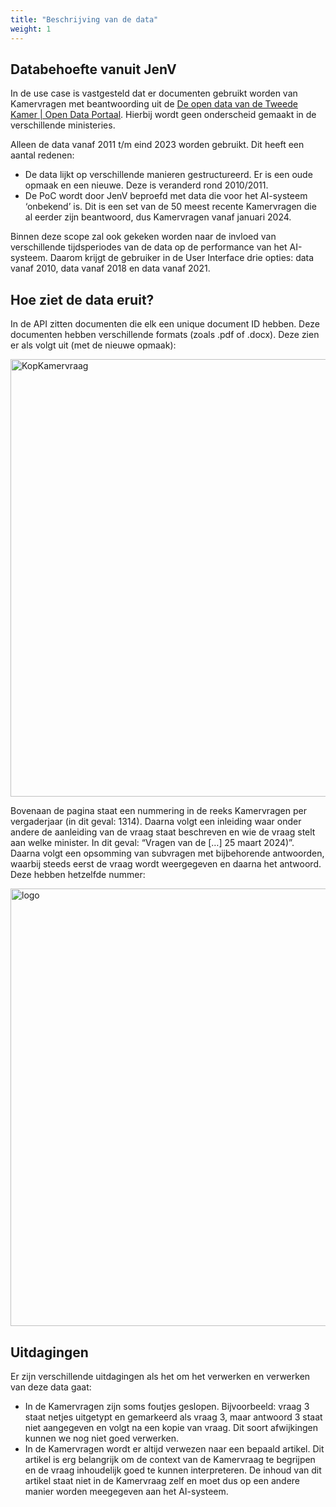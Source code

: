 ```yaml
---
title: "Beschrijving van de data"
weight: 1
---
```


## Databehoefte vanuit JenV
In de use case is vastgesteld dat er documenten gebruikt worden van Kamervragen met beantwoording uit de [De open data van de Tweede Kamer | Open Data Portaal](https://opendata.tweedekamer.nl/). Hierbij wordt geen onderscheid gemaakt in de verschillende ministeries. 

Alleen de data vanaf 2011 t/m eind 2023 worden gebruikt. Dit heeft een aantal redenen:

- De data lijkt op verschillende manieren gestructureerd. Er is een oude opmaak en een nieuwe. Deze is veranderd rond 2010/2011.
- De PoC wordt door JenV beproefd met data die voor het AI-systeem ‘onbekend’ is. Dit is een set van de 50 meest recente Kamervragen die al eerder zijn beantwoord, dus Kamervragen vanaf januari 2024.

Binnen deze scope zal ook gekeken worden naar de invloed van verschillende tijdsperiodes van de data op de performance van het AI-systeem. Daarom krijgt de gebruiker in de User Interface drie opties: data vanaf 2010, data vanaf 2018 en data vanaf 2021. 

## Hoe ziet de data eruit?
In de API zitten documenten die elk een unique document ID hebben. Deze documenten hebben verschillende formats (zoals .pdf of .docx). Deze zien er als volgt uit (met de nieuwe opmaak):

<img src="/KopKamervraag.png" alt="KopKamervraag" width="700">

Bovenaan de pagina staat een nummering in de reeks Kamervragen per vergaderjaar (in dit geval: 1314). Daarna volgt een inleiding waar onder andere de aanleiding van de vraag staat beschreven en wie de vraag stelt aan welke minister. In dit geval: “Vragen van de […] 25 maart 2024)”. Daarna volgt een opsomming van subvragen met bijbehorende antwoorden, waarbij steeds eerst de vraag wordt weergegeven en daarna het antwoord. Deze hebben hetzelfde nummer:

<img src="/vraag-antwoord.png" alt="logo" width="700">

## Uitdagingen
Er zijn verschillende uitdagingen als het om het verwerken en verwerken van deze data gaat:

- In de Kamervragen zijn soms foutjes geslopen. Bijvoorbeeld: vraag 3 staat netjes uitgetypt en gemarkeerd als vraag 3, maar antwoord 3 staat niet aangegeven en volgt na een kopie van vraag. Dit soort afwijkingen kunnen we nog niet goed verwerken.
- In de Kamervragen wordt er altijd verwezen naar een bepaald artikel. Dit artikel is erg belangrijk om de context van de Kamervraag te begrijpen en de vraag inhoudelijk goed te kunnen interpreteren. De inhoud van dit artikel staat niet in de Kamervraag zelf en moet dus op een andere manier worden meegegeven aan het AI-systeem.
